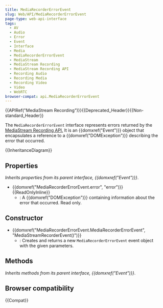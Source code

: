 ```yaml
---
title: MediaRecorderErrorEvent
slug: Web/API/MediaRecorderErrorEvent
page-type: web-api-interface
tags:
  - AV
  - Audio
  - Error
  - Event
  - Interface
  - Media
  - MediaRecorderErrorEvent
  - MediaStream
  - MediaStream Recording
  - MediaStream Recording API
  - Recording Audio
  - Recording Media
  - Recording Video
  - Video
  - WebRTC
browser-compat: api.MediaRecorderErrorEvent
---
```

{{APIRef("MediaStream Recording")}}{{Deprecated_Header}}{{Non-standard_Header}}

The `MediaRecorderErrorEvent` interface represents errors returned by the [MediaStream Recording API.](/en-US/docs/Web/API/MediaStream_Recording_API) It is an {{domxref("Event")}} object that encapsulates a reference to a {{domxref("DOMException")}} describing the error that occurred.

{{InheritanceDiagram}}

## Properties

_Inherits properties from its parent interface, {{domxref("Event")}}_.

- {{domxref("MediaRecorderErrorEvent.error", "error")}} {{ReadOnlyInline}}
  - : A {{domxref("DOMException")}} containing information about the error that occurred. Read only.

## Constructor

- {{domxref("MediaRecorderErrorEvent.MediaRecorderErrorEvent", "MediaStreamRecorderEvent()")}}
  - : Creates and returns a new `MediaRecorderErrorEvent` event object with the given parameters.

## Methods

_Inherits methods from its parent interface, {{domxref("Event")}}_.

## Browser compatibility

{{Compat}}
